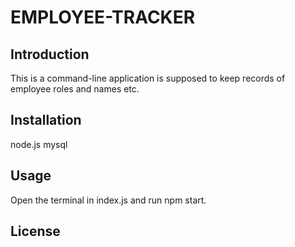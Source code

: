 # EMPLOYEE-TRACKER


## Introduction
This is a command-line application is supposed to keep records of employee roles and names etc.  

## Installation
node.js
mysql

## Usage
Open the terminal in index.js and run npm start.

## License


